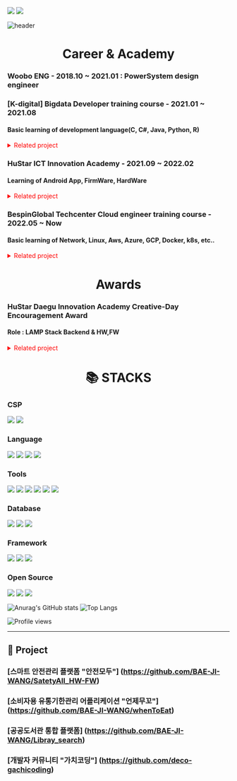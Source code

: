 
<!-- [<img src='https://img.shields.io/badge/bjy502@gmail.com-EA4335?style=for-the-badge&logo=Gmail&logoColor=white' alt='gmail' height='30'>](bjy502@gmail.com)
[<img src='https://img.shields.io/badge/Jiwang Bae-0A66C2?style=for-the-badge&logo=LinkedIn&logoColor=white' alt='linkedin' height='30'>](https://www.linkedin.com/in/jiwang-bae-ab3802206/)   -->

<a href="mailto:bjy502@gmail.com"><img src="https://img.shields.io/badge/bjy502@gmail.com-EA4335?style=for-the-badge&logo=Gmail&logoColor=white"></a>
<a href="https://www.linkedin.com/in/jiwang-bae-ab3802206/"><img src="https://img.shields.io/badge/Jiwang Bae-0A66C2?style=for-the-badge&logo=LinkedIn&logoColor=white"></a>

![header](https://capsule-render.vercel.app/api?type=waving&color=87CEEB&height=250&section=header&text=Jiwang%20BAE&fontSize=90&animation=fadeIn&fontAlignY=38&desc=%20&descAlignY=62&descAlign=62)

<div align=center><h1>Career & Academy</h1></div>
<h3>Woobo ENG - 2018.10 ~ 2021.01 : PowerSystem design engineer</h3> 

<h3>[K-digital] Bigdata Developer training course - 2021.01 ~ 2021.08</h3>
<h4>Basic learning of development language(C, C#, Java, Python, R)</h4>
<details>
  <summary style="color:red">Related project</summary>
  <div markdown="1">
    <h4><a href="https://github.com/BAE-JI-WANG/Libray_search">Public library Information</a>(.Net Winform)</h4>
  </div>
</details>

<h3>HuStar ICT Innovation Academy - 2021.09 ~ 2022.02</h3>
<h4>Learning of Android App, FirmWare, HardWare</h4>
<details>
  <summary style="color:red">Related project</summary>
  <div markdown="1">
    <h4><a href="https://github.com/BAE-JI-WANG/whenToEat">Shelf life management</a>(Java Android App)</h4>
    <h4><a href="https://github.com/BAE-JI-WANG/SatetyAll_HW-FW">Safety management IOT System H/W,F/W parts</a>(Front:React & Android App, Backend:PHP, F/W:C++,arduino)</h4>
  </div>
</details>

<h3>BespinGlobal Techcenter Cloud engineer training course - 2022.05 ~ Now</h3> 
<h4>Basic learning of Network, Linux, Aws, Azure, GCP, Docker, k8s, etc..</h4>
<details>
  <summary style="color:red">Related project</summary>
  <div markdown="1">
    <h4><a href="https://github.com/BAE-JI-WANG/AWS3_3Tier">Spring petclinic 3Tier</a>(AWS 3TIer)</h4>
  </div>
</details>

<div align=center><h1>Awards</h1></div>
<h3>HuStar Daegu Innovation Academy Creative-Day Encouragement Award</h3>
<h4>Role : LAMP Stack Backend & HW,FW</h4>
<details>
  <summary style="color:red">Related project</summary>
  <div markdown="1">
    <h4><a href="https://github.com/BAE-JI-WANG/SatetyAll_HW-FW">Safety management IOT System H/W,F/W parts</a>(Front:React & Android App, Backend:PHP, F/W:C++,arduino)</h4>
  </div>
</details>

<div align=center><h1>📚 STACKS</h1></div>

### CSP

<img src="https://img.shields.io/badge/Amazon AWS-232F3E?style=for-the-badge&logo=Amazon AWS&logoColor=white"> <!--aws-->
<img src="https://img.shields.io/badge/Microsoft Azure-0078D4?style=for-the-badge&logo=Microsoft Azure&logoColor=white"> <!--azure-->

### Language

<img src="https://img.shields.io/badge/c-007396?style=for-the-badge&logo=c&logoColor=white">  <!--c-->
<img src="https://img.shields.io/badge/Rust-000000?style=for-the-badge&logo=Rust&logoColor=white">  <!--rust-->
<img src="https://img.shields.io/badge/c%23-007396?style=for-the-badge&logo=Csharp&logoColor=white">  <!--c#-->
<img src="https://img.shields.io/badge/JAVA-6DB33F?style=for-the-badge&logo=java&logoColor=white">  <!--자바-->

### Tools

<img src="https://img.shields.io/badge/Visual Studio Code-007ACC?style=for-the-badge&logo=Visual Studio Code&logoColor=white"> <!--vscode-->
<img src="https://img.shields.io/badge/Arduino IDE-00979D?style=for-the-badge&logo=Arduino&logoColor=white"> <!--arduinoIDE-->
<img src="https://img.shields.io/badge/Visual Studio-5C2D91?style=for-the-badge&logo=Visual Studio&logoColor=white"> <!--vs-->
<img src="https://img.shields.io/badge/Eclipse IDE-2C2255?style=for-the-badge&logo=Eclipse IDE&logoColor=white"> <!--eclipse-->
<img src="https://img.shields.io/badge/Android Studio-3DDC84?style=for-the-badge&logo=Android Studio&logoColor=white"> <!--androidstudio-->
<img src="https://img.shields.io/badge/AutoCad-007396?style=for-the-badge&logo=Autodesk&logoColor=white">  <!--오토캐드-->


### Database

<img src="https://img.shields.io/badge/oracle-F80000?style=for-the-badge&logo=oracle&logoColor=white">  <!--oracle-->
<img src="https://img.shields.io/badge/mysql-4479A1?style=for-the-badge&logo=mysql&logoColor=white">  <!--mysql-->
<img src="https://img.shields.io/badge/Microsoft SQL Server-CC2927?style=for-the-badge&logo=Microsoft SQL Server&logoColor=white">  <!--mssql-->

### Framework

<!-- <img src="https://img.shields.io/badge/apache tomcat-F8DC75?style=for-the-badge&logo=apachetomcat&logoColor=white"> <!--apachetomcat--> 
<img src="https://img.shields.io/badge/Spring-6DB33F?style=for-the-badge&logo=Spring&logoColor=white">  <!--spring-->
<img src="https://img.shields.io/badge/.NET winform-512BD4?style=for-the-badge&logo=.NET&logoColor=white">  <!--.Net -->
<img src="https://img.shields.io/badge/Android-3DDC84?style=for-the-badge&logo=Android&logoColor=white">  <!--android-->

### Open Source
<img src="https://img.shields.io/badge/Terraform-7B42BC?style=for-the-badge&logo=Terraform&logoColor=white">  <!--terraform-->
<img src="https://img.shields.io/badge/Docker-2496ED?style=for-the-badge&logo=Docker&logoColor=white">  <!--terraform-->
<img src="https://img.shields.io/badge/Kubernetes-326CE5?style=for-the-badge&logo=Kubernetes&logoColor=white">  <!--terraform-->

![Anurag's GitHub stats](https://github-readme-stats.vercel.app/api?username=BAE-JI-WANG&show_icons=true&theme=tokyonight)
![Top Langs](https://github-readme-stats.vercel.app/api/top-langs/?username=BAE-JI-WANG&layout=compact&theme=tokyonight)


![Profile views](https://gpvc.arturio.dev/BAE-JI-WANG)  

----

## 🔭 Project

### [스마트 안전관리 플랫폼 "안전모두"] (https://github.com/BAE-JI-WANG/SatetyAll_HW-FW)
### [소비자용 유통기한관리 어플리케이션 "언제무꼬"] (https://github.com/BAE-JI-WANG/whenToEat)
### [공공도서관 통합 플랫폼] (https://github.com/BAE-JI-WANG/Libray_search)
### [개발자 커뮤니티 "가치코딩"] (https://github.com/deco-gachicoding)
